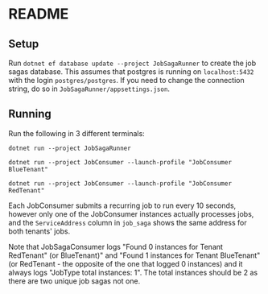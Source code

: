 # README

## Setup
Run `dotnet ef database update --project JobSagaRunner` to create the job sagas database. This assumes that postgres is running on `localhost:5432` with the login `postgres/postgres`. If you need to change the connection string, do so in `JobSagaRunner/appsettings.json`.

## Running
Run the following in 3 different terminals:

`dotnet run --project JobSagaRunner`

`dotnet run --project JobConsumer --launch-profile "JobConsumer BlueTenant"`

`dotnet run --project JobConsumer --launch-profile "JobConsumer RedTenant"`

Each JobConsumer submits a recurring job to run every 10 seconds, however only one of the JobConsumer instances actually processes jobs, and the `ServiceAddress` column in `job_saga` shows the same address for both tenants' jobs.

Note that JobSagaConsumer logs "Found 0 instances for Tenant RedTenant" (or  BlueTenant)" and "Found 1 instances for Tenant BlueTenant" (or RedTenant - the opposite of the one that logged 0 instances) and it always logs "JobType total instances: 1". The total instances should be 2 as there are two unique job sagas not one.
